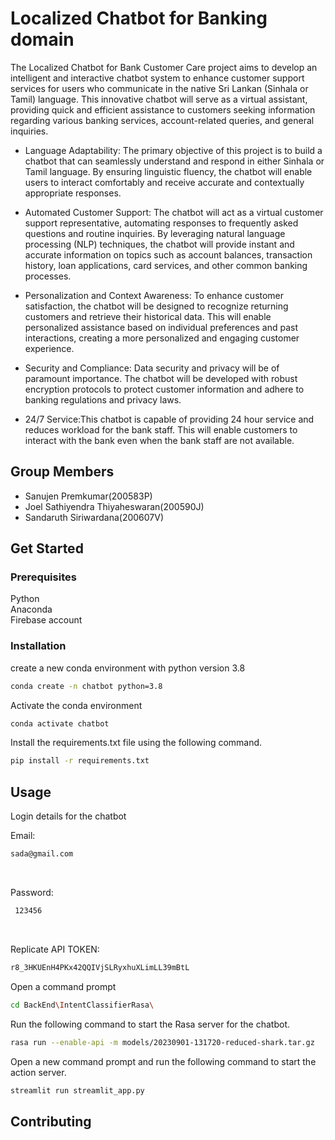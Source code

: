 # Localized Chatbot for Banking domain

The Localized Chatbot for Bank Customer Care project aims to develop an intelligent and interactive chatbot system to enhance customer support services for users who communicate in the native Sri Lankan (Sinhala or Tamil) language. This innovative chatbot will serve as a virtual assistant, providing quick and efficient assistance to customers seeking information regarding various banking services, account-related queries, and general inquiries. 

- Language Adaptability: The primary objective of this project is to build a chatbot that can seamlessly understand and respond in either  Sinhala or Tamil language. By ensuring linguistic fluency, the chatbot will enable users to interact comfortably and receive accurate and contextually appropriate responses.

- Automated Customer Support: The chatbot will act as a virtual customer support representative, automating responses to frequently asked questions and routine inquiries. By leveraging natural language processing (NLP) techniques, the chatbot will provide instant and accurate information on topics such as account balances, transaction history, loan applications, card services, and other common banking processes.

- Personalization and Context Awareness: To enhance customer satisfaction, the chatbot will be designed to recognize returning customers and retrieve their historical data. This will enable personalized assistance based on individual preferences and past interactions, creating a more personalized and engaging customer experience.

- Security and Compliance: Data security and privacy will be of paramount importance. The chatbot will be developed with robust encryption protocols to protect customer information and adhere to banking regulations and privacy laws.

- 24/7 Service:This chatbot is capable of providing 24 hour service and reduces workload for the bank staff. This will enable customers to interact with the bank even when the bank staff are not available.

## Group Members

- Sanujen Premkumar(200583P)
- Joel Sathiyendra Thiyaheswaran(200590J)
- Sandaruth Siriwardana(200607V)


## Get Started

### Prerequisites

Python <br>
Anaconda <br>
Firebase account

### Installation

create a new conda environment with python version 3.8

``` bash
conda create -n chatbot python=3.8
```

Activate the conda environment

``` bash
conda activate chatbot
```

Install the requirements.txt file using the following command.

``` bash
pip install -r requirements.txt
```

## Usage

Login details for the chatbot

Email:
``` bash
sada@gmail.com  
```
<br>

Password:
``` bash
 123456
```

<br>

Replicate API TOKEN: 
``` bash
r8_3HKUEnH4PKx42QQIVjSLRyxhuXLimLL39mBtL 
```

Open a command prompt

``` bash
cd BackEnd\IntentClassifierRasa\
```

Run the following command to start the Rasa server for the chatbot.

``` bash
rasa run --enable-api -m models/20230901-131720-reduced-shark.tar.gz
 ```

Open a new command prompt and run the following command to start the action server.

``` bash
streamlit run streamlit_app.py 
```

## Contributing